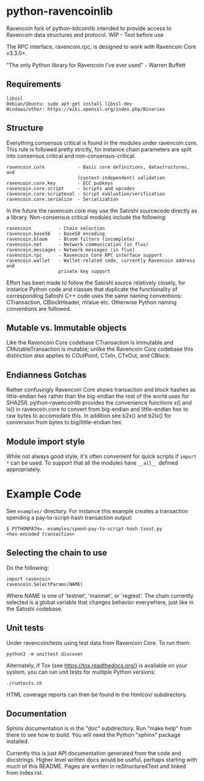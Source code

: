 # python-ravencoinlib

Ravencoin fork of python-bitcoinlib intended to provide access to Ravencoin data 
structures and protocol. WIP - Test before use

The RPC interface, ravencoin.rpc, is designed to work with Ravencoin Core v3.3.0+.

"The only Python library for Ravencoin I've ever used" - Warren Buffett

## Requirements

    libssl
    Debian/Ubuntu: sudo apt-get install libssl-dev
    Windows/other: https://wiki.openssl.org/index.php/Binaries 

## Structure

Everything consensus critical is found in the modules under ravencoin.core. This
rule is followed pretty strictly, for instance chain parameters are split into
consensus critical and non-consensus-critical.

    ravencoin.core            - Basic core definitions, datastructures, and
                              (context-independent) validation
    ravencoin.core.key        - ECC pubkeys
    ravencoin.core.script     - Scripts and opcodes
    ravencoin.core.scripteval - Script evaluation/verification
    ravencoin.core.serialize  - Serialization

In the future the ravencoin.core may use the Satoshi sourcecode directly as a
library. Non-consensus critical modules include the following:

    ravencoin          - Chain selection
    ravencoin.base58   - Base58 encoding
    ravencoin.bloom    - Bloom filters (incomplete)
    ravencoin.net      - Network communication (in flux)
    ravencoin.messages - Network messages (in flux)
    ravencoin.rpc      - Ravencoin Core RPC interface support
    ravencoin.wallet   - Wallet-related code, currently Ravencoin address and
                       private key support

Effort has been made to follow the Satoshi source relatively closely, for
instance Python code and classes that duplicate the functionality of
corresponding Satoshi C++ code uses the same naming conventions: CTransaction,
CBlockHeader, nValue etc. Otherwise Python naming conventions are followed.


## Mutable vs. Immutable objects

Like the Ravencoin Core codebase CTransaction is immutable and
CMutableTransaction is mutable; unlike the Ravencoin Core codebase this
distinction also applies to COutPoint, CTxIn, CTxOut, and CBlock.


## Endianness Gotchas

Rather confusingly Ravencoin Core shows transaction and block hashes as
little-endian hex rather than the big-endian the rest of the world uses for
SHA256. python-ravencoinlib provides the convenience functions x() and lx() in
ravencoin.core to convert from big-endian and little-endian hex to raw bytes to
accomodate this. In addition see b2x() and b2lx() for conversion from bytes to
big/little-endian hex.


## Module import style

While not always good style, it's often convenient for quick scripts if
`import *` can be used. To support that all the modules have `__all__` defined
appropriately.


# Example Code

See `examples/` directory. For instance this example creates a transaction
spending a pay-to-script-hash transaction output:

    $ PYTHONPATH=. examples/spend-pay-to-script-hash-txout.py
    <hex-encoded transaction>


## Selecting the chain to use

Do the following:

    import ravencoin
    ravencoin.SelectParams(NAME)

Where NAME is one of 'testnet', 'mainnet', or 'regtest'. The chain currently
selected is a global variable that changes behavior everywhere, just like in
the Satoshi codebase.


## Unit tests

Under ravencoin/tests using test data from Ravencoin Core. To run them:

    python3 -m unittest discover

Alternately, if Tox (see https://tox.readthedocs.org/) is available on your
system, you can run unit tests for multiple Python versions:

    ./runtests.sh

HTML coverage reports can then be found in the htmlcov/ subdirectory.

## Documentation

Sphinx documentation is in the "doc" subdirectory. Run "make help" from there
to see how to build. You will need the Python "sphinx" package installed.

Currently this is just API documentation generated from the code and
docstrings. Higher level written docs would be useful, perhaps starting with
much of this README. Pages are written in reStructuredText and linked from
index.rst.

